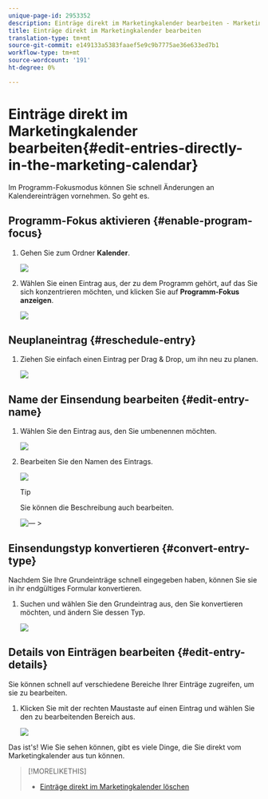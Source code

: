 ```yaml
---
unique-page-id: 2953352
description: Einträge direkt im Marketingkalender bearbeiten - Marketing Docs - Produktdokumentation
title: Einträge direkt im Marketingkalender bearbeiten
translation-type: tm+mt
source-git-commit: e149133a5383faaef5e9c9b7775ae36e633ed7b1
workflow-type: tm+mt
source-wordcount: '191'
ht-degree: 0%

---
```



# Einträge direkt im Marketingkalender bearbeiten{#edit-entries-directly-in-the-marketing-calendar}

Im Programm-Fokusmodus können Sie schnell Änderungen an Kalendereinträgen vornehmen. So geht es.

## Programm-Fokus aktivieren {#enable-program-focus}

1. Gehen Sie zum Ordner **Kalender**.

   ![](assets/2017-05-10-15-30-47-3.png)

1. Wählen Sie einen Eintrag aus, der zu dem Programm gehört, auf das Sie sich konzentrieren möchten, und klicken Sie auf **Programm-Fokus anzeigen**.

   ![](assets/image2014-10-20-13-3a16-3a7.png)

## Neuplaneintrag {#reschedule-entry}

1. Ziehen Sie einfach einen Eintrag per Drag &amp; Drop, um ihn neu zu planen.

   ![](assets/image2014-10-20-13-3a16-3a18.png)

## Name der Einsendung bearbeiten {#edit-entry-name}

1. Wählen Sie den Eintrag aus, den Sie umbenennen möchten.

   ![](assets/image2014-10-20-13-3a16-3a31.png)

1. Bearbeiten Sie den Namen des Eintrags.

   ![](assets/image2014-10-20-13-3a16-3a42.png)

   >[!TIP]
   >
   >Sie können die Beschreibung auch bearbeiten.
   >
   >
   >![—](assets/image2014-10-20-13-3a16-3a56.png)   >

## Einsendungstyp konvertieren {#convert-entry-type}

Nachdem Sie Ihre Grundeinträge schnell eingegeben haben, können Sie sie in ihr endgültiges Formular konvertieren.

1. Suchen und wählen Sie den Grundeintrag aus, den Sie konvertieren möchten, und ändern Sie dessen Typ.

   ![](assets/image2014-10-20-13-3a18-3a38.png)

## Details von Einträgen bearbeiten {#edit-entry-details}

Sie können schnell auf verschiedene Bereiche Ihrer Einträge zugreifen, um sie zu bearbeiten.

1. Klicken Sie mit der rechten Maustaste auf einen Eintrag und wählen Sie den zu bearbeitenden Bereich aus.

   ![](assets/image2014-10-20-13-3a18-3a48.png)

Das ist&#39;s! Wie Sie sehen können, gibt es viele Dinge, die Sie direkt vom Marketingkalender aus tun können.

>[!MORELIKETHIS]
>
>* [Einträge direkt im Marketingkalender löschen](https://community.marketo.com/MarketoArticle?id=kA050000000LPDyCAO)

>



